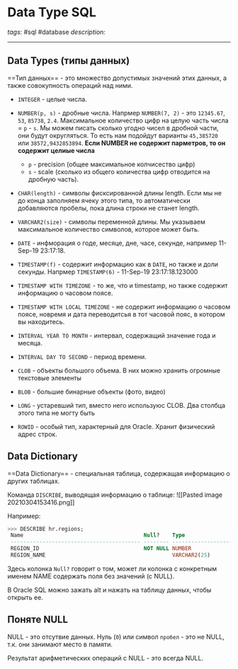 # Data Type SQL
*tags:* #sql #database
*description:*

---
## Data Types (типы данных)
==Тип данных== - это множество допустимых значений этих данных, а также совокупность операций над ними. 

- `INTEGER` - целые числа.
- `NUMBER(p, s)` - дробные числа. Напрмер `NUMBER(7, 2)` - это 		`12345.67`, `53`, `85738`, `2.4`. Максимальное количество цифр на целую часть числа = `p` - `s`. Мы можем писать сколько угодно чисел в дробной части, они будут округляться. То есть нам подойдут варианты `45,385720` или `38572,9432853894`. **Если NUMBER не содержит парметров, то он содержит целиые числа**
	- `p` - precision (общее максимальное колчисество цифр)
	- `s` - scale (сколько из общего количества цифр отводится на дробную часть).

- `CHAR(length)` - символы фисксированной длины length. Если мы не до конца заполняем ячеку этого типа, то автоматически добавляются пробелы, пока длина строки не станет length.   
- `VARCHAR2(size)` - символы переменной длины. Мы указываем максимальное количество символов, которое может быть.  
- `DATE` - инфморация о годе, месяце, дне, часе, секунде, например 11-Sep-19 23:17:18.
- `TIMESTAMP(f)` - содержит информацию как в `DATE`, но также и доли секунды. Напрмер `TIMESTAMP(6)` - 11-Sep-19 23:17:18.123000
- `TIMESTAMP WITH TIMEZONE` - то же, что и timestamp, но также содержит информацию о часовом поясе.
- `TIMESTAMP WITH LOCAL TIMEZONE` - не содержит информацию о часовом поясе, новремя и дата переводитсья в тот часовой пояс, в котором вы находитесь.
- `INTERVAL YEAR TO MONTH` - интервал, содержащий значение года и месяца.
- `INTERVAL DAY TO SECOND` - период времени.
- `CLOB` - объекты большого объема. В них можно хранить огромные текстовые элементы
- `BLOB` - большие бинарные объекты (фото, видео)
- `LONG` - устаревший тип, вместо него используюс CLOB. Два столбца этого типа не могту быть
- `ROWID` - особый тип, характерный для Oracle. Хранит физический адрес строк.

## Data Dictionary
==Data Dictionary== - специальная таблица, содержащая информацию о других таблицах.

Команда `DISCRIBE`, выводящая информацию о таблице:
![[Pasted image 20210304153416.png]]

Например:
```SQL
>>> DESCRIBE hr.regions;
 Name                                      Null?    Type
 ----------------------------------------- -------- ----------------------------
 REGION_ID                                 NOT NULL NUMBER
 REGION_NAME                                        VARCHAR2(25)
``` 
Здесь колонка `Null?` говорит о том, может ли колонка с конкретным именем NAME содержать поля без значений (с NULL).

В Oracle SQL можно зажать alt и нажать на таблицу данных, чтобы открыть ее.

## Поняте NULL
NULL - это отсутвие данных. Нуль (`0`) или символ `пробел` - это не NULL, т.к. они занимают место в памяти.

Результат арифметических операций с NULL - это всегда NULL.
